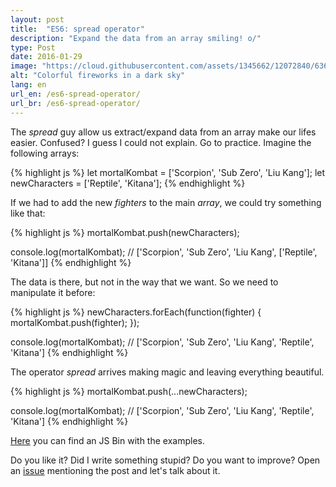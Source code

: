 ```yaml
---
layout: post
title:  "ES6: spread operator"
description: "Expand the data from an array smiling! o/"
type: Post
date: 2016-01-29
image: "https://cloud.githubusercontent.com/assets/1345662/12072840/6360f8ae-b0de-11e5-8584-b748798c95c3.jpg"
alt: "Colorful fireworks in a dark sky"
lang: en
url_en: /es6-spread-operator/
url_br: /es6-spread-operator/
---
```


The *spread* guy allow us extract/expand data from an array make our lifes easier. Confused? I guess I could not explain. Go to practice. Imagine the following arrays:

{% highlight js %}
let mortalKombat = ['Scorpion', 'Sub Zero', 'Liu Kang'];
let newCharacters = ['Reptile', 'Kitana'];
{% endhighlight %}

If we had to add the new *fighters* to the main *array*, we could try something like that:

{% highlight js %}
mortalKombat.push(newCharacters);

console.log(mortalKombat);
// ['Scorpion', 'Sub Zero', 'Liu Kang', ['Reptile', 'Kitana']]
{% endhighlight %}

The data is there, but not in the way that we want. So we need to manipulate it before:

{% highlight js %}
newCharacters.forEach(function(fighter) {
  mortalKombat.push(fighter);
});

console.log(mortalKombat);
// ['Scorpion', 'Sub Zero', 'Liu Kang', 'Reptile', 'Kitana']
{% endhighlight %}

The operator *spread* arrives making magic and leaving everything beautiful.

{% highlight js %}
mortalKombat.push(...newCharacters);

console.log(mortalKombat);
// ['Scorpion', 'Sub Zero', 'Liu Kang', 'Reptile', 'Kitana']
{% endhighlight %}

[Here](http://jsbin.com/cubiko/edit?js,console) you can find an JS Bin with the examples.

Do you like it? Did I write something stupid? Do you want to improve? Open an [issue](https://github.com/raphaelfabeni/raphaelfabeni.github.io/issues) mentioning the post and let's talk about it.

